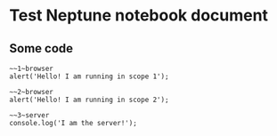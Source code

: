 # Test Neptune notebook document

## Some code

```neptune
~~1~browser
alert('Hello! I am running in scope 1');

~~2~browser
alert('Hello! I am running in scope 2');

~~3~server
console.log('I am the server!');
```
